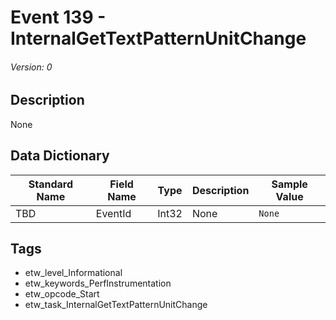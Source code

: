 # Event 139 - InternalGetTextPatternUnitChange
###### Version: 0

## Description
None

## Data Dictionary
|Standard Name|Field Name|Type|Description|Sample Value|
|---|---|---|---|---|
|TBD|EventId|Int32|None|`None`|

## Tags
* etw_level_Informational
* etw_keywords_PerfInstrumentation
* etw_opcode_Start
* etw_task_InternalGetTextPatternUnitChange